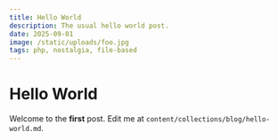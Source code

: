 ```yaml
---
title: Hello World
description: The usual hello world post.
date: 2025-09-01
image: /static/uploads/foo.jpg
tags: php, nostalgia, file-based
---
```


# Hello World

Welcome to the **first** post. Edit me at `content/collections/blog/hello-world.md`.
